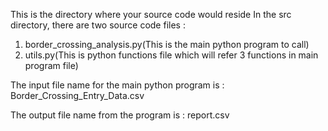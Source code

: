 This is the directory where your source code would reside
In the src directory, there are two source code files : 

1. border_crossing_analysis.py(This is the main python program to call)
2. utils.py(This is python functions file which will refer 3 functions in main program file)

The input file name for the main python program is : Border_Crossing_Entry_Data.csv

The output file name from the program is : report.csv
